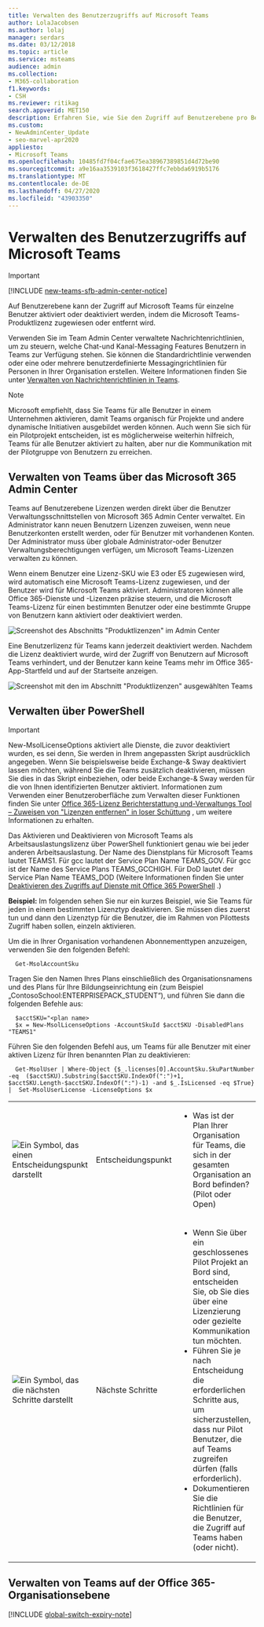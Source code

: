 ```yaml
---
title: Verwalten des Benutzerzugriffs auf Microsoft Teams
author: LolaJacobsen
ms.author: lolaj
manager: serdars
ms.date: 03/12/2018
ms.topic: article
ms.service: msteams
audience: admin
ms.collection:
- M365-collaboration
f1.keywords:
- CSH
ms.reviewer: ritikag
search.appverid: MET150
description: Erfahren Sie, wie Sie den Zugriff auf Benutzerebene pro Benutzer aktivieren oder deaktivieren, indem Sie die Microsoft Teams-Produktlizenz zuweisen oder entfernen.
ms.custom:
- NewAdminCenter_Update
- seo-marvel-apr2020
appliesto:
- Microsoft Teams
ms.openlocfilehash: 10485fd7f04cfae675ea38967389851d4d72be90
ms.sourcegitcommit: a9e16aa3539103f3618427ffc7ebbda6919b5176
ms.translationtype: MT
ms.contentlocale: de-DE
ms.lasthandoff: 04/27/2020
ms.locfileid: "43903350"
---
```

<a name="manage-user-access-to-microsoft-teams"></a>Verwalten des Benutzerzugriffs auf Microsoft Teams
=====================================
> [!IMPORTANT]
> [!INCLUDE [new-teams-sfb-admin-center-notice](includes/new-teams-sfb-admin-center-notice.md)]

Auf Benutzerebene kann der Zugriff auf Microsoft Teams für einzelne Benutzer aktiviert oder deaktiviert werden, indem die Microsoft Teams-Produktlizenz zugewiesen oder entfernt wird.

Verwenden Sie im Team Admin Center verwaltete Nachrichtenrichtlinien, um zu steuern, welche Chat-und Kanal-Messaging Features Benutzern in Teams zur Verfügung stehen. Sie können die Standardrichtlinie verwenden oder eine oder mehrere benutzerdefinierte Messagingrichtlinien für Personen in Ihrer Organisation erstellen. Weitere Informationen finden Sie unter [Verwalten von Nachrichtenrichtlinien in Teams](messaging-policies-in-teams.md).

> [!NOTE]
>Microsoft empfiehlt, dass Sie Teams für alle Benutzer in einem Unternehmen aktivieren, damit Teams organisch für Projekte und andere dynamische Initiativen ausgebildet werden können. Auch wenn Sie sich für ein Pilotprojekt entscheiden, ist es möglicherweise weiterhin hilfreich, Teams für alle Benutzer aktiviert zu halten, aber nur die Kommunikation mit der Pilotgruppe von Benutzern zu erreichen.

## <a name="manage-teams-through-the-microsoft-365-admin-center"></a>Verwalten von Teams über das Microsoft 365 Admin Center

Teams auf Benutzerebene Lizenzen werden direkt über die Benutzer Verwaltungsschnittstellen von Microsoft 365 Admin Center verwaltet. Ein Administrator kann neuen Benutzern Lizenzen zuweisen, wenn neue Benutzerkonten erstellt werden, oder für Benutzer mit vorhandenen Konten. Der Administrator muss über globale Administrator-oder Benutzer Verwaltungsberechtigungen verfügen, um Microsoft Teams-Lizenzen verwalten zu können.

Wenn einem Benutzer eine Lizenz-SKU wie E3 oder E5 zugewiesen wird, wird automatisch eine Microsoft Teams-Lizenz zugewiesen, und der Benutzer wird für Microsoft Teams aktiviert. Administratoren können alle Office 365-Dienste und -Lizenzen präzise steuern, und die Microsoft Teams-Lizenz für einen bestimmten Benutzer oder eine bestimmte Gruppe von Benutzern kann aktiviert oder deaktiviert werden.

![Screenshot des Abschnitts "Produktlizenzen" im Admin Center](media/Manage_user_access_to_Microsoft_Teams_image2.png) 

Eine Benutzerlizenz für Teams kann jederzeit deaktiviert werden. Nachdem die Lizenz deaktiviert wurde, wird der Zugriff von Benutzern auf Microsoft Teams verhindert, und der Benutzer kann keine Teams mehr im Office 365-App-Startfeld und auf der Startseite anzeigen.

![Screenshot mit den im Abschnitt "Produktlizenzen" ausgewählten Teams](media/Manage_user_access_to_Microsoft_Teams_image4.png)

## <a name="manage-via-powershell"></a>Verwalten über PowerShell

> [!IMPORTANT]
> New-MsolLicenseOptions aktiviert alle Dienste, die zuvor deaktiviert wurden, es sei denn, Sie werden in Ihrem angepassten Skript ausdrücklich angegeben. Wenn Sie beispielsweise beide Exchange-& Sway deaktiviert lassen möchten, während Sie die Teams zusätzlich deaktivieren, müssen Sie dies in das Skript einbeziehen, oder beide Exchange-& Sway werden für die von Ihnen identifizierten Benutzer aktiviert. Informationen zum Verwenden einer Benutzeroberfläche zum Verwalten dieser Funktionen finden Sie unter [Office 365-Lizenz Berichterstattung und-Verwaltungs Tool – Zuweisen von "Lizenzen entfernen" in loser Schüttung](https://gallery.technet.microsoft.com/Office365-License-cfd9489c) , um weitere Informationen zu erhalten.

Das Aktivieren und Deaktivieren von Microsoft Teams als Arbeitsauslastungslizenz über PowerShell funktioniert genau wie bei jeder anderen Arbeitsauslastung. Der Name des Dienstplans für Microsoft Teams lautet TEAMS1. Für gcc lautet der Service Plan Name TEAMS_GOV. Für gcc ist der Name des Service Plans TEAMS_GCCHIGH. Für DoD lautet der Service Plan Name TEAMS_DOD (Weitere Informationen finden Sie unter [Deaktivieren des Zugriffs auf Dienste mit Office 365 PowerShell](https://docs.microsoft.com/office365/enterprise/powershell/disable-access-to-services-with-office-365-powershell) .)

**Beispiel:** Im folgenden sehen Sie nur ein kurzes Beispiel, wie Sie Teams für jeden in einem bestimmten Lizenztyp deaktivieren. Sie müssen dies zuerst tun und dann den Lizenztyp für die Benutzer, die im Rahmen von Pilottests Zugriff haben sollen, einzeln aktivieren.

Um die in Ihrer Organisation vorhandenen Abonnementtypen anzuzeigen, verwenden Sie den folgenden Befehl:

      Get-MsolAccountSku

Tragen Sie den Namen Ihres Plans einschließlich des Organisationsnamens und des Plans für Ihre Bildungseinrichtung ein (zum Beispiel „ContosoSchool:ENTERPRISEPACK_STUDENT“), und führen Sie dann die folgenden Befehle aus:

      $acctSKU="<plan name>
      $x = New-MsolLicenseOptions -AccountSkuId $acctSKU -DisabledPlans "TEAMS1"
Führen Sie den folgenden Befehl aus, um Teams für alle Benutzer mit einer aktiven Lizenz für Ihren benannten Plan zu deaktivieren:

      Get-MsolUser | Where-Object {$_.licenses[0].AccountSku.SkuPartNumber -eq  ($acctSKU).Substring($acctSKU.IndexOf(":")+1,  $acctSKU.Length-$acctSKU.IndexOf(":")-1) -and $_.IsLicensed -eq $True} |  Set-MsolUserLicense -LicenseOptions $x

| | | |
|---------|---------|---------|
|![Ein Symbol, das einen Entscheidungspunkt darstellt](media/Manage_user_access_to_Microsoft_Teams_image5.png)     |Entscheidungspunkt         |<ul><li>Was ist der Plan Ihrer Organisation für Teams, die sich in der gesamten Organisation an Bord befinden?  (Pilot oder Open)</li></ul>         |
|![Ein Symbol, das die nächsten Schritte darstellt](media/Manage_user_access_to_Microsoft_Teams_image6.png)     |Nächste Schritte         |<ul><li>Wenn Sie über ein geschlossenes Pilot Projekt an Bord sind, entscheiden Sie, ob Sie dies über eine Lizenzierung oder gezielte Kommunikation tun möchten.</li><li>Führen Sie je nach Entscheidung die erforderlichen Schritte aus, um sicherzustellen, dass nur Pilot Benutzer, die auf Teams zugreifen dürfen (falls erforderlich).</li><li>Dokumentieren Sie die Richtlinien für die Benutzer, die Zugriff auf Teams haben (oder nicht).</li></ul>         |

## <a name="manage-teams-at-the-office-365-organization-level"></a>Verwalten von Teams auf der Office 365-Organisationsebene
[!INCLUDE [global-switch-expiry-note](includes/global-switch-expiry-note.md)]

